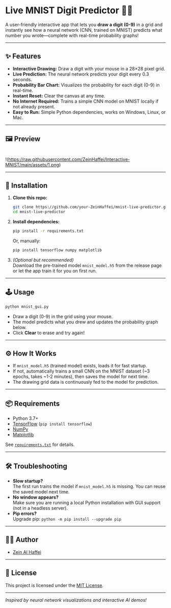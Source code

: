 # Live MNIST Digit Predictor 🎨🔢

A user-friendly interactive app that lets you **draw a digit (0-9)** in a grid and instantly see how a neural network (CNN, trained on MNIST) predicts what number you wrote—complete with real-time probability graphs!

---

## ✨ Features

- **Interactive Drawing:** Draw a digit with your mouse in a 28×28 pixel grid.
- **Live Prediction:** The neural network predicts your digit every 0.3 seconds.
- **Probability Bar Chart:** Visualizes the probability for each digit (0-9) in real-time.
- **Instant Reset:** Clear the canvas at any time.
- **No Internet Required:** Trains a simple CNN model on MNIST locally if not already present.
- **Easy to Run:** Simple Python dependencies, works on Windows, Linux, or Mac.

---

## 🖼️ Preview

\
!(https://raw.githubusercontent.com/ZeinHaffei/Interactive-MNIST/main/assets/1.png)

---

## 🚀 Installation

1. **Clone this repo:**

   ```bash
   git clone https://github.com/your-ZeinHaffei/mnist-live-predictor.git
   cd mnist-live-predictor
   ```

2. **Install dependencies:**

   ```bash
   pip install -r requirements.txt
   ```

   Or, manually:

   ```bash
   pip install tensorflow numpy matplotlib
   ```

3. *(Optional but recommended)*\
   Download the pre-trained model `mnist_model.h5` from the release page or let the app train it for you on first run.

---

## 🕹️ Usage

```bash
python mnist_gui.py
```

- Draw a digit (0-9) in the grid using your mouse.
- The model predicts what you drew and updates the probability graph below.
- Click **Clear** to erase and try again!

---

## ⚙️ How It Works

- If `mnist_model.h5` (trained model) exists, loads it for fast startup.
- If not, automatically trains a small CNN on the MNIST dataset (\~3 epochs, takes \~1-2 minutes), then saves the model for next time.
- The drawing grid data is continuously fed to the model for prediction.

---

## 📦 Requirements

- Python 3.7+
- [TensorFlow](https://www.tensorflow.org/) (`pip install tensorflow`)
- [NumPy](https://numpy.org/)
- [Matplotlib](https://matplotlib.org/)

See [`requirements.txt`](requirements.txt) for details.

---

## 🛠️ Troubleshooting

- **Slow startup?**\
  The first run trains the model if `mnist_model.h5` is missing. You can reuse the saved model next time.
- **No window appears?**\
  Make sure you are running a local Python installation with GUI support (not in a headless server).
- **Pip errors?**\
  Upgrade pip: `python -m pip install --upgrade pip`

---

## 🧑‍💻 Author

- [Zein Al Haffei](https://github.com/ZeinHaffei)

---

## 📄 License

This project is licensed under the [MIT License](LICENSE).

---

*Inspired by neural network visualizations and interactive AI demos!*

